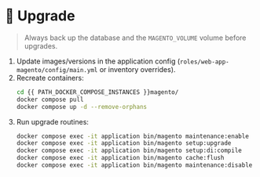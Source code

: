 # 🔼 Upgrade

> Always back up the database and the `MAGENTO_VOLUME` volume before upgrades.

1. Update images/versions in the application config (`roles/web-app-magento/config/main.yml` or inventory overrides).
2. Recreate containers:
   ```bash
   cd {{ PATH_DOCKER_COMPOSE_INSTANCES }}magento/
   docker compose pull
   docker compose up -d --remove-orphans
   ```
3. Run upgrade routines:
   ```bash
   docker compose exec -it application bin/magento maintenance:enable
   docker compose exec -it application bin/magento setup:upgrade
   docker compose exec -it application bin/magento setup:di:compile
   docker compose exec -it application bin/magento cache:flush
   docker compose exec -it application bin/magento maintenance:disable
   ```
